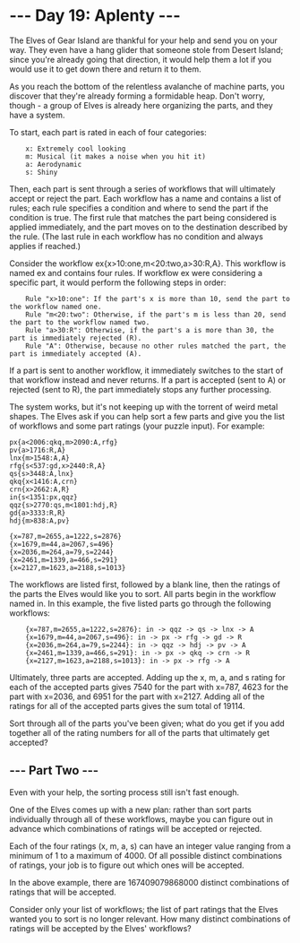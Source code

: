# --- Day 19: Aplenty ---

The Elves of Gear Island are thankful for your help and send you on your way.
They even have a hang glider that someone stole from Desert Island; since
you're already going that direction, it would help them a lot if you would use
it to get down there and return it to them.

As you reach the bottom of the relentless avalanche of machine parts, you
discover that they're already forming a formidable heap. Don't worry, though -
a group of Elves is already here organizing the parts, and they have a system.

To start, each part is rated in each of four categories:

```
    x: Extremely cool looking
    m: Musical (it makes a noise when you hit it)
    a: Aerodynamic
    s: Shiny
```

Then, each part is sent through a series of workflows that will ultimately
accept or reject the part. Each workflow has a name and contains a list of
rules; each rule specifies a condition and where to send the part if the
condition is true. The first rule that matches the part being considered is
applied immediately, and the part moves on to the destination described by the
rule. (The last rule in each workflow has no condition and always applies if
reached.)

Consider the workflow ex{x>10:one,m<20:two,a>30:R,A}. This workflow is named ex
and contains four rules. If workflow ex were considering a specific part, it
would perform the following steps in order:

```
    Rule "x>10:one": If the part's x is more than 10, send the part to the workflow named one.
    Rule "m<20:two": Otherwise, if the part's m is less than 20, send the part to the workflow named two.
    Rule "a>30:R": Otherwise, if the part's a is more than 30, the part is immediately rejected (R).
    Rule "A": Otherwise, because no other rules matched the part, the part is immediately accepted (A).
```

If a part is sent to another workflow, it immediately switches to the start of
that workflow instead and never returns. If a part is accepted (sent to A) or
rejected (sent to R), the part immediately stops any further processing.

The system works, but it's not keeping up with the torrent of weird metal
shapes. The Elves ask if you can help sort a few parts and give you the list of
workflows and some part ratings (your puzzle input). For example:

```
px{a<2006:qkq,m>2090:A,rfg}
pv{a>1716:R,A}
lnx{m>1548:A,A}
rfg{s<537:gd,x>2440:R,A}
qs{s>3448:A,lnx}
qkq{x<1416:A,crn}
crn{x>2662:A,R}
in{s<1351:px,qqz}
qqz{s>2770:qs,m<1801:hdj,R}
gd{a>3333:R,R}
hdj{m>838:A,pv}

{x=787,m=2655,a=1222,s=2876}
{x=1679,m=44,a=2067,s=496}
{x=2036,m=264,a=79,s=2244}
{x=2461,m=1339,a=466,s=291}
{x=2127,m=1623,a=2188,s=1013}
```

The workflows are listed first, followed by a blank line, then the ratings of
the parts the Elves would like you to sort. All parts begin in the workflow
named in. In this example, the five listed parts go through the following
workflows:

```
    {x=787,m=2655,a=1222,s=2876}: in -> qqz -> qs -> lnx -> A
    {x=1679,m=44,a=2067,s=496}: in -> px -> rfg -> gd -> R
    {x=2036,m=264,a=79,s=2244}: in -> qqz -> hdj -> pv -> A
    {x=2461,m=1339,a=466,s=291}: in -> px -> qkq -> crn -> R
    {x=2127,m=1623,a=2188,s=1013}: in -> px -> rfg -> A
```

Ultimately, three parts are accepted. Adding up the x, m, a, and s rating for
each of the accepted parts gives 7540 for the part with x=787, 4623 for the
part with x=2036, and 6951 for the part with x=2127. Adding all of the ratings
for all of the accepted parts gives the sum total of 19114.

Sort through all of the parts you've been given; what do you get if you add
together all of the rating numbers for all of the parts that ultimately get
accepted?

## --- Part Two ---

Even with your help, the sorting process still isn't fast enough.

One of the Elves comes up with a new plan: rather than sort parts individually
through all of these workflows, maybe you can figure out in advance which
combinations of ratings will be accepted or rejected.

Each of the four ratings (x, m, a, s) can have an integer value ranging from a
minimum of 1 to a maximum of 4000. Of all possible distinct combinations of
ratings, your job is to figure out which ones will be accepted.

In the above example, there are 167409079868000 distinct combinations of
ratings that will be accepted.

Consider only your list of workflows; the list of part ratings that the Elves
wanted you to sort is no longer relevant. How many distinct combinations of
ratings will be accepted by the Elves' workflows?

